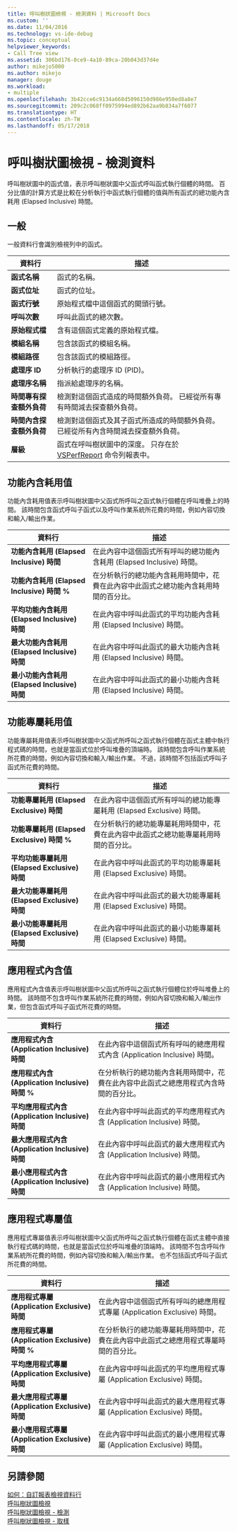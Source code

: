 ```yaml
---
title: 呼叫樹狀圖檢視 - 檢測資料 | Microsoft Docs
ms.custom: ''
ms.date: 11/04/2016
ms.technology: vs-ide-debug
ms.topic: conceptual
helpviewer_keywords:
- Call Tree view
ms.assetid: 306bd176-0ce9-4a10-89ca-20b043d37d4e
author: mikejo5000
ms.author: mikejo
manager: douge
ms.workload:
- multiple
ms.openlocfilehash: 3b42cce6c9134a668d5096150d986e950ed8a8e7
ms.sourcegitcommit: 209c2c068ff0975994ed892b62aa9b834a7f6077
ms.translationtype: HT
ms.contentlocale: zh-TW
ms.lasthandoff: 05/17/2018
---
```

# <a name="call-tree-view---instrumentation-data"></a>呼叫樹狀圖檢視 - 檢測資料
呼叫樹狀圖中的函式值，表示呼叫樹狀圖中父函式呼叫函式執行個體的時間。 百分比值的計算方式是比較在分析執行中函式執行個體的值與所有函式的總功能內含耗用 (Elapsed Inclusive) 時間。  
  
## <a name="general"></a>一般  
 一般資料行會識別檢視列中的函式。  
  
|資料行|描述|  
|------------|-----------------|  
|**函式名稱**|函式的名稱。|  
|**函式位址**|函式的位址。|  
|**函式行號**|原始程式檔中這個函式的開頭行號。|  
|**呼叫次數**|呼叫此函式的總次數。|  
|**原始程式檔**|含有這個函式定義的原始程式檔。|  
|**模組名稱**|包含該函式的模組名稱。|  
|**模組路徑**|包含該函式的模組路徑。|  
|**處理序 ID**|分析執行的處理序 ID (PID)。|  
|**處理序名稱**|指派給處理序的名稱。|  
|**時間專有探查額外負荷**|檢測對這個函式造成的時間額外負荷。 已經從所有專有時間減去探查額外負荷。|  
|**時間內含探查額外負荷**|檢測對這個函式及其子函式所造成的時間額外負荷。 已經從所有內含時間減去探查額外負荷。|  
|**層級**|函式在呼叫樹狀圖中的深度。 只存在於 [VSPerfReport](../profiling/vsperfreport.md) 命令列報表中。|  
  
## <a name="elapsed-inclusive-values"></a>功能內含耗用值  
 功能內含耗用值表示呼叫樹狀圖中父函式所呼叫之函式執行個體在呼叫堆疊上的時間。 該時間包含函式呼叫子函式以及呼叫作業系統所花費的時間，例如內容切換和輸入/輸出作業。  
  
|資料行|描述|  
|------------|-----------------|  
|**功能內含耗用 (Elapsed Inclusive) 時間**|在此內容中這個函式所有呼叫的總功能內含耗用 (Elapsed Inclusive) 時間。|  
|**功能內含耗用 (Elapsed Inclusive) 時間 %**|在分析執行的總功能內含耗用時間中，花費在此內容中此函式之總功能內含耗用時間的百分比。|  
|**平均功能內含耗用 (Elapsed Inclusive) 時間**|在此內容中呼叫此函式的平均功能內含耗用 (Elapsed Inclusive) 時間。|  
|**最大功能內含耗用 (Elapsed Inclusive) 時間**|在此內容中呼叫此函式的最大功能內含耗用 (Elapsed Inclusive) 時間。|  
|**最小功能內含耗用 (Elapsed Inclusive) 時間**|在此內容中呼叫此函式的最小功能內含耗用 (Elapsed Inclusive) 時間。|  
  
## <a name="elapsed-exclusive-values"></a>功能專屬耗用值  
 功能專屬耗用值表示呼叫樹狀圖中父函式所呼叫之函式執行個體在函式主體中執行程式碼的時間，也就是當函式位於呼叫堆疊的頂端時。 該時間包含呼叫作業系統所花費的時間，例如內容切換和輸入/輸出作業。 不過，該時間不包括函式呼叫子函式所花費的時間。  
  
|資料行|描述|  
|------------|-----------------|  
|**功能專屬耗用 (Elapsed Exclusive) 時間**|在此內容中這個函式所有呼叫的總功能專屬耗用 (Elapsed Exclusive) 時間。|  
|**功能專屬耗用 (Elapsed Exclusive) 時間 %**|在分析執行的總功能專屬耗用時間中，花費在此內容中此函式之總功能專屬耗用時間的百分比。|  
|**平均功能專屬耗用 (Elapsed Exclusive) 時間**|在此內容中呼叫此函式的平均功能專屬耗用 (Elapsed Exclusive) 時間。|  
|**最大功能專屬耗用 (Elapsed Exclusive) 時間**|在此內容中呼叫此函式的最大功能專屬耗用 (Elapsed Exclusive) 時間。|  
|**最小功能專屬耗用 (Elapsed Exclusive) 時間**|在此內容中呼叫此函式的最小功能專屬耗用 (Elapsed Exclusive) 時間。|  
  
## <a name="application-inclusive-values"></a>應用程式內含值  
 應用程式內含值表示呼叫樹狀圖中父函式所呼叫之函式執行個體位於呼叫堆疊上的時間。 該時間不包含呼叫作業系統所花費的時間，例如內容切換和輸入/輸出作業，但包含函式呼叫子函式所花費的時間。  
  
|資料行|描述|  
|------------|-----------------|  
|**應用程式內含 (Application Inclusive) 時間**|在此內容中這個函式所有呼叫的總應用程式內含 (Application Inclusive) 時間。|  
|**應用程式內含 (Application Inclusive) 時間 %**|在分析執行的總功能內含耗用時間中，花費在此內容中此函式之總應用程式內含時間的百分比。|  
|**平均應用程式內含 (Application Inclusive) 時間**|在此內容中呼叫此函式的平均應用程式內含 (Application Inclusive) 時間。|  
|**最大應用程式內含 (Application Inclusive) 時間**|在此內容中呼叫此函式的最大應用程式內含 (Application Inclusive) 時間。|  
|**最小應用程式內含 (Application Inclusive) 時間**|在此內容中呼叫此函式的最小應用程式內含 (Application Inclusive) 時間。|  
  
## <a name="application-exclusive-values"></a>應用程式專屬值  
 應用程式專屬值表示呼叫樹狀圖中父函式所呼叫之函式執行個體在函式主體中直接執行程式碼的時間，也就是當函式位於呼叫堆疊的頂端時。 該時間不包含呼叫作業系統所花費的時間，例如內容切換和輸入/輸出作業。 也不包括函式呼叫子函式所花費的時間。  
  
|資料行|描述|  
|------------|-----------------|  
|**應用程式專屬 (Application Exclusive) 時間**|在此內容中這個函式所有呼叫的總應用程式專屬 (Application Exclusive) 時間。|  
|**應用程式專屬 (Application Exclusive) 時間 %**|在分析執行的總功能專屬耗用時間中，花費在此內容中此函式之總應用程式專屬時間的百分比。|  
|**平均應用程式專屬 (Application Exclusive) 時間**|在此內容中呼叫此函式的平均應用程式專屬 (Application Exclusive) 時間。|  
|**最大應用程式專屬 (Application Exclusive) 時間**|在此內容中呼叫此函式的最大應用程式專屬 (Application Exclusive) 時間。|  
|**最小應用程式專屬 (Application Exclusive) 時間**|在此內容中呼叫此函式的最小應用程式專屬 (Application Exclusive) 時間。|  
  
## <a name="see-also"></a>另請參閱  
 [如何：自訂報表檢視資料行](../profiling/how-to-customize-report-view-columns.md)   
 [呼叫樹狀圖檢視](../profiling/call-tree-view-sampling-data.md)   
 [呼叫樹狀圖檢視 - 檢測](../profiling/call-tree-view-dotnet-memory-instrumentation-data.md)   
 [呼叫樹狀圖檢視 - 取樣](../profiling/call-tree-view-dotnet-memory-sampling-data.md)